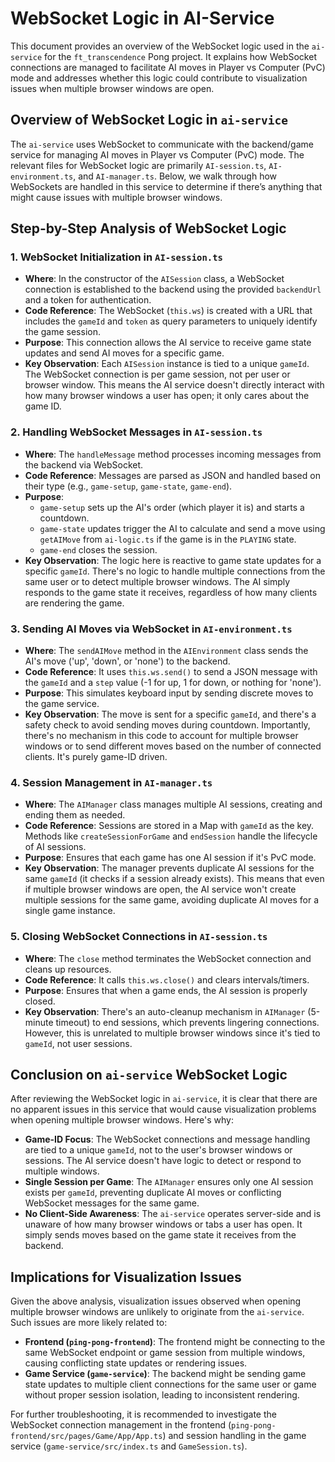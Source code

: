 # WebSocket Logic in AI-Service

This document provides an overview of the WebSocket logic used in the `ai-service` for the `ft_transcendence` Pong project. It explains how WebSocket connections are managed to facilitate AI moves in Player vs Computer (PvC) mode and addresses whether this logic could contribute to visualization issues when multiple browser windows are open.

## Overview of WebSocket Logic in `ai-service`
The `ai-service` uses WebSocket to communicate with the backend/game service for managing AI moves in Player vs Computer (PvC) mode. The relevant files for WebSocket logic are primarily `AI-session.ts`, `AI-environment.ts`, and `AI-manager.ts`. Below, we walk through how WebSockets are handled in this service to determine if there’s anything that might cause issues with multiple browser windows.

## Step-by-Step Analysis of WebSocket Logic

### 1. WebSocket Initialization in `AI-session.ts`
- **Where**: In the constructor of the `AISession` class, a WebSocket connection is established to the backend using the provided `backendUrl` and a token for authentication.
- **Code Reference**: The WebSocket (`this.ws`) is created with a URL that includes the `gameId` and `token` as query parameters to uniquely identify the game session.
- **Purpose**: This connection allows the AI service to receive game state updates and send AI moves for a specific game.
- **Key Observation**: Each `AISession` instance is tied to a unique `gameId`. The WebSocket connection is per game session, not per user or browser window. This means the AI service doesn't directly interact with how many browser windows a user has open; it only cares about the game ID.

### 2. Handling WebSocket Messages in `AI-session.ts`
- **Where**: The `handleMessage` method processes incoming messages from the backend via WebSocket.
- **Code Reference**: Messages are parsed as JSON and handled based on their type (e.g., `game-setup`, `game-state`, `game-end`).
- **Purpose**:
  - `game-setup` sets up the AI's order (which player it is) and starts a countdown.
  - `game-state` updates trigger the AI to calculate and send a move using `getAIMove` from `ai-logic.ts` if the game is in the `PLAYING` state.
  - `game-end` closes the session.
- **Key Observation**: The logic here is reactive to game state updates for a specific `gameId`. There's no logic to handle multiple connections from the same user or to detect multiple browser windows. The AI simply responds to the game state it receives, regardless of how many clients are rendering the game.

### 3. Sending AI Moves via WebSocket in `AI-environment.ts`
- **Where**: The `sendAIMove` method in the `AIEnvironment` class sends the AI's move ('up', 'down', or 'none') to the backend.
- **Code Reference**: It uses `this.ws.send()` to send a JSON message with the `gameId` and a `step` value (-1 for up, 1 for down, or nothing for 'none').
- **Purpose**: This simulates keyboard input by sending discrete moves to the game service.
- **Key Observation**: The move is sent for a specific `gameId`, and there's a safety check to avoid sending moves during countdown. Importantly, there's no mechanism in this code to account for multiple browser windows or to send different moves based on the number of connected clients. It's purely game-ID driven.

### 4. Session Management in `AI-manager.ts`
- **Where**: The `AIManager` class manages multiple AI sessions, creating and ending them as needed.
- **Code Reference**: Sessions are stored in a Map with `gameId` as the key. Methods like `createSessionForGame` and `endSession` handle the lifecycle of AI sessions.
- **Purpose**: Ensures that each game has one AI session if it's PvC mode.
- **Key Observation**: The manager prevents duplicate AI sessions for the same `gameId` (it checks if a session already exists). This means that even if multiple browser windows are open, the AI service won't create multiple sessions for the same game, avoiding duplicate AI moves for a single game instance.

### 5. Closing WebSocket Connections in `AI-session.ts`
- **Where**: The `close` method terminates the WebSocket connection and cleans up resources.
- **Code Reference**: It calls `this.ws.close()` and clears intervals/timers.
- **Purpose**: Ensures that when a game ends, the AI session is properly closed.
- **Key Observation**: There's an auto-cleanup mechanism in `AIManager` (5-minute timeout) to end sessions, which prevents lingering connections. However, this is unrelated to multiple browser windows since it's tied to `gameId`, not user sessions.

## Conclusion on `ai-service` WebSocket Logic
After reviewing the WebSocket logic in `ai-service`, it is clear that there are no apparent issues in this service that would cause visualization problems when opening multiple browser windows. Here's why:
- **Game-ID Focus**: The WebSocket connections and message handling are tied to a unique `gameId`, not to the user's browser windows or sessions. The AI service doesn't have logic to detect or respond to multiple windows.
- **Single Session per Game**: The `AIManager` ensures only one AI session exists per `gameId`, preventing duplicate AI moves or conflicting WebSocket messages for the same game.
- **No Client-Side Awareness**: The `ai-service` operates server-side and is unaware of how many browser windows or tabs a user has open. It simply sends moves based on the game state it receives from the backend.

## Implications for Visualization Issues
Given the above analysis, visualization issues observed when opening multiple browser windows are unlikely to originate from the `ai-service`. Such issues are more likely related to:
- **Frontend (`ping-pong-frontend`)**: The frontend might be connecting to the same WebSocket endpoint or game session from multiple windows, causing conflicting state updates or rendering issues.
- **Game Service (`game-service`)**: The backend might be sending game state updates to multiple client connections for the same user or game without proper session isolation, leading to inconsistent rendering.

For further troubleshooting, it is recommended to investigate the WebSocket connection management in the frontend (`ping-pong-frontend/src/pages/Game/App/App.ts`) and session handling in the game service (`game-service/src/index.ts` and `GameSession.ts`).